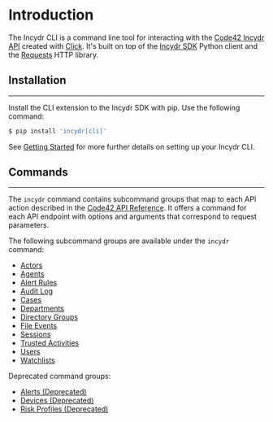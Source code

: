 # Introduction

The Incydr CLI is a command line tool for interacting with the [Code42 Incydr API](https://developer.code42.com/api) created with [Click](https://click.palletsprojects.com/en/8.1.x/).
It's built on top of the [Incydr SDK](../sdk/index.md) Python client and the [Requests](https://requests.readthedocs.io/en/latest/) HTTP library.

## Installation

---

Install the CLI extension to the Incydr SDK with pip.  Use the following command:

```bash
$ pip install 'incydr[cli]'
```

See [Getting Started](getting_started.md) for more further details on setting up your Incydr CLI.

## Commands

---

The `incydr` command contains subcommand groups that map to each API action described in the
[Code42 API Reference](https://developer.code42.com/api). It offers a command for each API endpoint with options and arguments that
correspond to request parameters.

The following subcommand groups are available under the `incydr` command:

* [Actors](cmds/actors.md)
* [Agents](cmds/agents.md)
* [Alert Rules](cmds/alert_rules.md)
* [Audit Log](cmds/audit_log.md)
* [Cases](cmds/cases.md)
* [Departments](cmds/departments.md)
* [Directory Groups](cmds/directory_groups.md)
* [File Events](cmds/file_events.md)
* [Sessions](cmds/sessions.md)
* [Trusted Activities](cmds/trusted_activities.md)
* [Users](cmds/users.md)
* [Watchlists](cmds/watchlists.md)

Deprecated command groups:

* [Alerts (Deprecated)](cmds/alerts.md)
* [Devices (Deprecated)](cmds/devices.md)
* [Risk Profiles (Deprecated)](cmds/risk_profiles.md)
